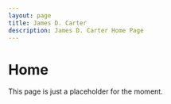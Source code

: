 ```yaml
---
layout: page
title: James D. Carter
description: James D. Carter Home Page
---
```

# Home
This page is just a placeholder for the moment.
